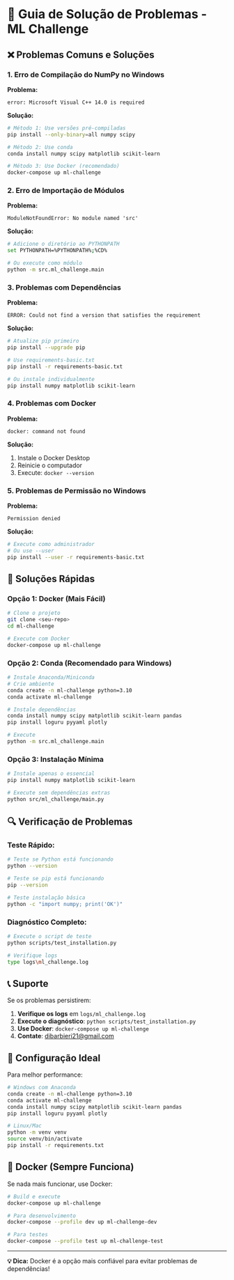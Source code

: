 # 🔧 Guia de Solução de Problemas - ML Challenge

## ❌ Problemas Comuns e Soluções

### 1. **Erro de Compilação do NumPy no Windows**

**Problema:**
```
error: Microsoft Visual C++ 14.0 is required
```

**Solução:**
```bash
# Método 1: Use versões pré-compiladas
pip install --only-binary=all numpy scipy

# Método 2: Use conda
conda install numpy scipy matplotlib scikit-learn

# Método 3: Use Docker (recomendado)
docker-compose up ml-challenge
```

### 2. **Erro de Importação de Módulos**

**Problema:**
```
ModuleNotFoundError: No module named 'src'
```

**Solução:**
```bash
# Adicione o diretório ao PYTHONPATH
set PYTHONPATH=%PYTHONPATH%;%CD%

# Ou execute como módulo
python -m src.ml_challenge.main
```

### 3. **Problemas com Dependências**

**Problema:**
```
ERROR: Could not find a version that satisfies the requirement
```

**Solução:**
```bash
# Atualize pip primeiro
pip install --upgrade pip

# Use requirements-basic.txt
pip install -r requirements-basic.txt

# Ou instale individualmente
pip install numpy matplotlib scikit-learn
```

### 4. **Problemas com Docker**

**Problema:**
```
docker: command not found
```

**Solução:**
1. Instale o Docker Desktop
2. Reinicie o computador
3. Execute: `docker --version`

### 5. **Problemas de Permissão no Windows**

**Problema:**
```
Permission denied
```

**Solução:**
```bash
# Execute como administrador
# Ou use --user
pip install --user -r requirements-basic.txt
```

## 🚀 **Soluções Rápidas**

### **Opção 1: Docker (Mais Fácil)**
```bash
# Clone o projeto
git clone <seu-repo>
cd ml-challenge

# Execute com Docker
docker-compose up ml-challenge
```

### **Opção 2: Conda (Recomendado para Windows)**
```bash
# Instale Anaconda/Miniconda
# Crie ambiente
conda create -n ml-challenge python=3.10
conda activate ml-challenge

# Instale dependências
conda install numpy scipy matplotlib scikit-learn pandas
pip install loguru pyyaml plotly

# Execute
python -m src.ml_challenge.main
```

### **Opção 3: Instalação Mínima**
```bash
# Instale apenas o essencial
pip install numpy matplotlib scikit-learn

# Execute sem dependências extras
python src/ml_challenge/main.py
```

## 🔍 **Verificação de Problemas**

### **Teste Rápido:**
```bash
# Teste se Python está funcionando
python --version

# Teste se pip está funcionando
pip --version

# Teste instalação básica
python -c "import numpy; print('OK')"
```

### **Diagnóstico Completo:**
```bash
# Execute o script de teste
python scripts/test_installation.py

# Verifique logs
type logs\ml_challenge.log
```

## 📞 **Suporte**

Se os problemas persistirem:

1. **Verifique os logs** em `logs/ml_challenge.log`
2. **Execute o diagnóstico**: `python scripts/test_installation.py`
3. **Use Docker**: `docker-compose up ml-challenge`
4. **Contate**: dibarbieri21@gmail.com

## 🎯 **Configuração Ideal**

Para melhor performance:

```bash
# Windows com Anaconda
conda create -n ml-challenge python=3.10
conda activate ml-challenge
conda install numpy scipy matplotlib scikit-learn pandas
pip install loguru pyyaml plotly

# Linux/Mac
python -m venv venv
source venv/bin/activate
pip install -r requirements.txt
```

## 🐳 **Docker (Sempre Funciona)**

Se nada mais funcionar, use Docker:

```bash
# Build e execute
docker-compose up ml-challenge

# Para desenvolvimento
docker-compose --profile dev up ml-challenge-dev

# Para testes
docker-compose --profile test up ml-challenge-test
```

---

**💡 Dica:** Docker é a opção mais confiável para evitar problemas de dependências!
